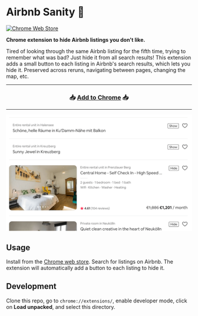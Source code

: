 # Airbnb Sanity 🧳

[![Chrome Web Store](https://img.shields.io/chrome-web-store/v/llhacdfeohoajoacfiiolfhopfbnmhgc)](https://chrome.google.com/webstore/detail/airbnb-sanity/llhacdfeohoajoacfiiolfhopfbnmhgc)

**Chrome extension to hide Airbnb listings you don't like.**

Tired of looking through the same Airbnb listing for the fifth time, trying to remember what was bad? Just hide it from all search results! This extension adds a small button to each listing in Airbnb's search results, which lets you hide it. Preserved across reruns, navigating between pages, changing the map, etc.

---

<h3 align="center">
  📥 <a href="https://chrome.google.com/webstore/detail/airbnb-sanity/llhacdfeohoajoacfiiolfhopfbnmhgc">Add to Chrome</a> 📥
</h3>

---

<p align="center">
    <a href="https://github.com/jrieke/airbnb-sanity"><img src="images/screenshot.png" width=600></a>
</p>

## Usage

Install from the [Chrome web store](https://chrome.google.com/webstore/detail/airbnb-sanity/llhacdfeohoajoacfiiolfhopfbnmhgc). Search for listings on Airbnb. The extension will automatically add a button to each listing to hide it.

## Development

Clone this repo, go to `chrome://extensions/`, enable developer mode, click on **Load unpacked**, and select this directory.
